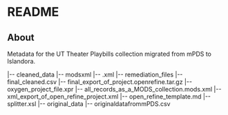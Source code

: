 # README

## About

Metadata for the UT Theater Playbills collection migrated from mPDS to Islandora.

|-- cleaned_data
    |-- modsxml
		    |-- .xml
    |-- remediation_files
        |-- final_cleaned.csv
        |-- final_export_of_project.openrefine.tar.gz
        |-- oxygen_project_file.xpr
        |-- all_records_as_a_MODS_collection.mods.xml
        |-- xml_export_of_open_refine_project.xml
	      |-- open_refine_template.md
        |-- splitter.xsl
|-- original_data
    |-- originaldatafrommPDS.csv
